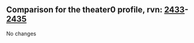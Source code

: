 ## Comparison for the theater0 profile, rvn: [2433](https://github.com/PRO100KatYT/FortniteProfileRevisions/tree/main/profiles/theater0/2433%20theater0.json)-[2435](https://github.com/PRO100KatYT/FortniteProfileRevisions/tree/main/profiles/theater0/2435%20theater0.json)

No changes
